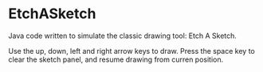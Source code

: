 EtchASketch
===========

Java code written to simulate the classic drawing tool: Etch A Sketch.

Use the up, down, left and right arrow keys to draw. Press the space key to clear the sketch panel, and resume drawing from curren position.
